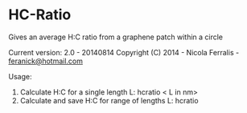 HC-Ratio 
========

Gives an average H:C ratio from a graphene patch within a circle

Current version: 2.0 - 20140814
Copyright (C) 2014 - Nicola Ferralis - feranick@hotmail.com


Usage:
 1. Calculate H:C for a single length L:
    hcratio < L in nm>
 2. Calculate and save H:C for range of lengths L:
    hcratio <L initial> <L final> <L step>
